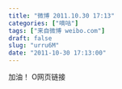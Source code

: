 ```yaml
---
title: "微博 2011.10.30 17:13"
categories: ["嘀咕"]
tags: ["来自微博 weibo.com"]
draft: false
slug: "urru6M"
date: "2011-10-30 17:13:00"
---
```


<p>加油！ O网页链接 ​​​​</p>
